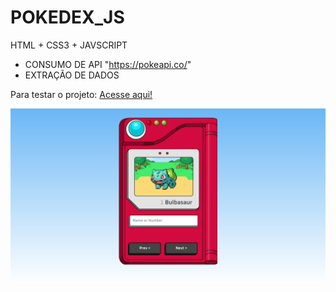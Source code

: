 # POKEDEX_JS

HTML + CSS3 + JAVSCRIPT
- CONSUMO DE API "https://pokeapi.co/"
- EXTRAÇÃO DE DADOS

Para testar o projeto: <a href="https://gustavoestevesr.github.io/POKEDEX_JS/">Acesse aqui!<a>

<img src="https://github.com/gustavoestevesr/POKEDEX_JS/blob/main/picture.png?raw=true">
